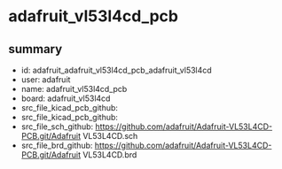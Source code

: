 # adafruit_vl53l4cd_pcb
 
## summary 
* id: adafruit_adafruit_vl53l4cd_pcb_adafruit_vl53l4cd
* user: adafruit
* name: adafruit_vl53l4cd_pcb
* board: adafruit_vl53l4cd
* src_file_kicad_pcb_github: 
* src_file_kicad_pcb_github: 
* src_file_sch_github: https://github.com/adafruit/Adafruit-VL53L4CD-PCB.git/Adafruit VL53L4CD.sch
* src_file_brd_github: https://github.com/adafruit/Adafruit-VL53L4CD-PCB.git/Adafruit VL53L4CD.brd



